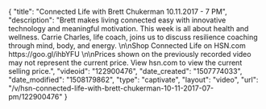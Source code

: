 {
    "title": "Connected Life with Brett Chukerman 10.11.2017 - 7 PM",
    "description": "Brett makes living connected easy with innovative technology and meaningful motivation. This week is all about health and wellness. Carrie Charles, life coach, joins us to discuss resilience coaching through mind, body, and energy. \n\nShop Connected Life on HSN.com https:\/\/goo.gl\/ihbYFU \n\nPrices shown on the previously recorded video may not represent the current price.  View hsn.com to view the current selling price.",
    "videoid": "122900476",
    "date_created": "1507774033",
    "date_modified": "1508179862",
    "type": "captivate",
    "layout": "video",
    "url": "\/v\/hsn-connected-life-with-brett-chukerman-10-11-2017-07-pm\/122900476"
}